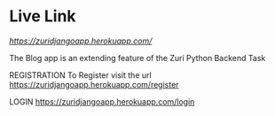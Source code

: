 # Live Link

*https://zuridjangoapp.herokuapp.com/*

The Blog app is an extending feature of the Zuri Python Backend Task



REGISTRATION
To Register visit the url https://zuridjangoapp.herokuapp.com/register

LOGIN
https://zuridjangoapp.herokuapp.com/login






 

